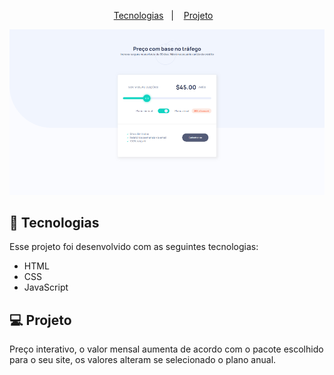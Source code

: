 <p align="center">
  <a href="#-tecnologias">Tecnologias</a>&nbsp;&nbsp;&nbsp;|&nbsp;&nbsp;&nbsp;
  <a href="#-projeto">Projeto</a>&nbsp;&nbsp;&nbsp;
</p>

<img src=".github/demonstr.PNG">

<br>

## 🚀 Tecnologias

Esse projeto foi desenvolvido com as seguintes tecnologias:

- HTML
- CSS
- JavaScript

## 💻 Projeto

Preço interativo, o valor mensal aumenta de acordo com o pacote escolhido para o seu site, os valores alteram se selecionado o plano anual.